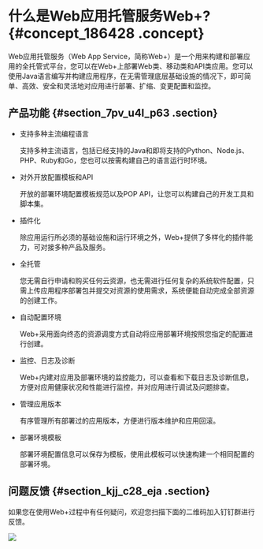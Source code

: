 # 什么是Web应用托管服务Web+? {#concept_186428 .concept}

Web应用托管服务（Web App Service，简称Web+）是一个用来构建和部署应用的全托管式平台，您可以在Web+上部署Web类、移动类和API类应用。您可以使用Java语言编写并构建应用程序，在无需管理底层基础设施的情况下，即可简单、高效、安全和灵活地对应用进行部署、扩缩、变更配置和监控。

## 产品功能 {#section_7pv_u4l_p63 .section}

-   支持多种主流编程语言

    支持多种主流语言，包括已经支持的Java和即将支持的Python、Node.js、PHP、Ruby和Go，您也可以按需构建自己的语言运行时环境。

-   对外开放配置模板和API

    开放的部署环境配置模板规范以及POP API，让您可以构建自己的开发工具和脚本集。

-   插件化

    除应用运行所必须的基础设施和运行环境之外，Web+提供了多样化的插件能力，可对接多种产品及服务。

-   全托管

    您无需自行申请和购买任何云资源，也无需进行任何复杂的系统软件配置，只需上传应用程序部署包并提交对资源的使用需求，系统便能自动完成全部资源的创建工作。

-   自动配置环境

    Web+采用面向终态的资源调度方式自动将应用部署环境按照您指定的配置进行创建。

-   监控、日志及诊断

    Web+内建对应用及部署环境的监控能力，可以查看和下载日志及诊断信息，方便对应用健康状况和性能进行监控，并对应用进行调试及问题排查。

-   管理应用版本

    有序管理所有部署过的应用版本，方便进行版本维护和应用回滚。

-   部署环境模板

    部署环境配置信息可以保存为模板，使用此模板可以快速构建一个相同配置的部署环境。


## 问题反馈 {#section_kjj_c28_eja .section}

如果您在使用Web+过程中有任何疑问，欢迎您扫描下面的二维码加入钉钉群进行反馈。

![](http://static-aliyun-doc.oss-cn-hangzhou.aliyuncs.com/assets/img/160301/156044318946741_zh-CN.jpg)

